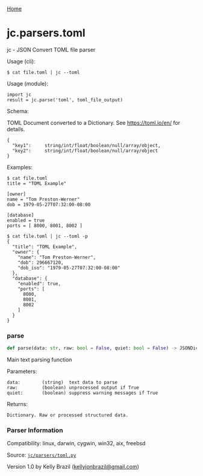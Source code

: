 [Home](https://kellyjonbrazil.github.io/jc/)
<a id="jc.parsers.toml"></a>

# jc.parsers.toml

jc - JSON Convert TOML file parser

Usage (cli):

    $ cat file.toml | jc --toml

Usage (module):

    import jc
    result = jc.parse('toml', toml_file_output)

Schema:

TOML Document converted to a Dictionary.
See https://toml.io/en/ for details.

    {
      "key1":     string/int/float/boolean/null/array/object,
      "key2":     string/int/float/boolean/null/array/object
    }

Examples:

    $ cat file.toml
    title = "TOML Example"

    [owner]
    name = "Tom Preston-Werner"
    dob = 1979-05-27T07:32:00-08:00

    [database]
    enabled = true
    ports = [ 8000, 8001, 8002 ]

    $ cat file.toml | jc --toml -p
    {
      "title": "TOML Example",
      "owner": {
        "name": "Tom Preston-Werner",
        "dob": 296667120,
        "dob_iso": "1979-05-27T07:32:00-08:00"
      },
      "database": {
        "enabled": true,
        "ports": [
          8000,
          8001,
          8002
        ]
      }
    }

<a id="jc.parsers.toml.parse"></a>

### parse

```python
def parse(data: str, raw: bool = False, quiet: bool = False) -> JSONDictType
```

Main text parsing function

Parameters:

    data:        (string)  text data to parse
    raw:         (boolean) unprocessed output if True
    quiet:       (boolean) suppress warning messages if True

Returns:

    Dictionary. Raw or processed structured data.

### Parser Information
Compatibility:  linux, darwin, cygwin, win32, aix, freebsd

Source: [`jc/parsers/toml.py`](https://github.com/kellyjonbrazil/jc/blob/master/jc/parsers/toml.py)

Version 1.0 by Kelly Brazil (kellyjonbrazil@gmail.com)
